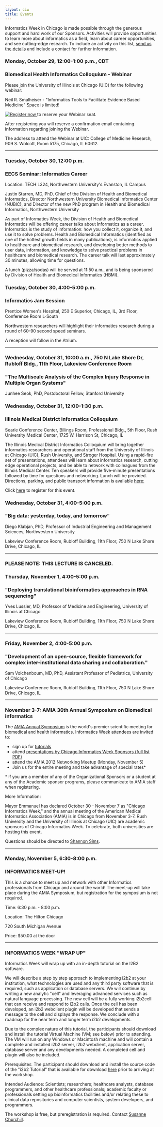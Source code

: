 ```yaml
---
layout: ciw
title: Events
---
```


Informatics Week in Chicago is made possible through the generous support and hard work of our Sponsors.  Activities will provide opportunities to learn more about informatics as a field, learn about career opportunities, and see cutting-edge research.  To include an activity on this list, [send us the details](mailto:informatics-webmaster@nubic.northwestern.edu) and include a contact for further information.


### Monday, October 29, 12:00-1:00 p.m., CDT
### Biomedical Health Informatics Colloquium - Webinar

Please join the University of Illinois at Chicago (UIC) for the following webinar:

Neil R. Smalheiser - "Informatics Tools to Facilitate Evidence Based Medicine"
Space is limited!

[ ![Register now](http://img.gotomeeting.com/g2mimages/webinar/themes/basic/button_registerNow.gif) ](https://www1.gotomeeting.com/register/949781681) to reserve your Webinar seat.


After registering you will reserve a confirmation email containing information regarding joining the Webinar.

The address to attend the Webinar at UIC:  College of Medicine Research, 909 S. Wolcott, Room 5175, Chicago, IL 60612.
_______________________________________________________
### Tuesday, October 30, 12:00 p.m.
### EECS Seminar: Informatics Career

Location: TECH L324, Northwestern University's Evanston, IL Campus


Justin Starren, MD, PhD, Chief of the Division of Health and Biomedical Informatics, Director Northwestern University Biomedical Informatics Center (NUBIC), and Director of the new PhD program in Health and Biomedical Informatics, Northwestern University

As part of Informatics Week, the Division of Health and Biomedical Informatics will be offering career talks about Informatics as a career. Informatics is the study of information: how you collect it, organize it, and use it to solve problems.  Health and Biomedical Informatics (identified as one of the hottest growth fields in many publications), is informatics applied to healthcare and biomedical research, and developing better methods to user data, information, and knowledge to solve practical problems in healthcare and biomedical research.  The career talk will last approximately 30 minutes, allowing time for questions.

A lunch (pizza/sodas) will be served at 11:50 a.m., and is being sponsored by Division of Health and Biomedical Informatics (HBMI).


### Tuesday, October 30, 4:00-5:00 p.m.
### Informatics Jam Session

Prentice Women's Hospital, 250 E Superior, Chicago, IL, 3rd Floor, Conference Room L-South

Northwestern researchers will highlight their informatics research during a round of 60-90 second speed seminars.

A reception will follow in the Atrium.
________________________________________________________

### Wednesday, October 31, 10:00 a.m., 750 N Lake Shore Dr, Rubloff Bldg., 11th Floor, Lakeview Conference Room
### "The Multiscale Analysis of the Complex Injury Response in Multiple Organ Systems"

Junhee Seok, PhD, Postdoctoral Fellow, Stanford University

### Wednesday, October 31, 12:00-1:30 p.m.
### Illinois Medical District Informatics Colloquium

Searle Conference Center, Billings Room, Professional Bldg., 5th Floor, Rush University Medical Center, 1725 W. Harrison St, Chicago, IL

The Illinois Medical District Informatics Colloquium will bring together informatics researchers and operational staff from the University of Illinois at Chicago (UIC), Rush University, and Stroger Hospital.  Using a rapid-fire set of presentations, attendees will learn about informatics research, cutting edge operational projects, and be able to network with colleagues from the Illinois Medical Center.  Ten speakers will provide five-minute presentations followed by time for questions and networking. Lunch will be provided.
Directions, parking, and public transport information is available [here:](http://www.rush.edu/rumc/page-1239655985905.html)

Click [here](https://www.surveymonkey.com/s/IMDInformaticsRSVP) to register for this event.



### Wednesday, October 31, 4:00-5:00 p.m.
### "Big data: yesterday, today, and tomorrow"

Diego Klabjan, PhD, Professor of Industrial Engineering and Management Sciences, Northwestern University

Lakeview Conference Room, Rubloff Building, 11th Floor, 750 N Lake Shore Drive, Chicago, IL
___________________________________________________________
### PLEASE NOTE: THIS LECTURE IS CANCELED.
### Thursday, November 1, 4:00-5:00 p.m.
### "Deploying translational bioinformatics approaches in RNA sequencing"

Yves Lussier, MD, Professor of Medicine and Engineering, University of Illinois at Chicago

Lakeview Conference Room, Rubloff Building, 11th Floor, 750 N Lake Shore Drive, Chicago, IL
____________________________________________________________
### Friday, November 2, 4:00-5:00 p.m.
### "Development of an open-source, flexible framework for complex inter-institutional data sharing and collaboration."

Sam Volchenboum, MD, PhD, Assistant Professor of Pediatrics, University of Chicago

Lakeview Conference Room, Rubloff Building, 11th Floor, 750 N Lake Shore Drive, Chicago, IL
_____________________________________________________________
### November 3-7: AMIA 36th Annual Symposium on Biomedical informatics

The [AMIA Annual Symposium](http://www.amia.org/amia2012) is the world's premier scientific meeting for biomedical and health informatics.  Informatics Week attendees are invited to:

*	sign up for [tutorials](http://www.amia.org/amia2012/tutorials)
* attend [presentations by Chicago Informatics Week Sponsors (full list PDF)](./chicago-talks-2.pdf)
*	attend the AMIA 2012 Networking Meetup (Monday, November 5)
*	Join us for the entire meeting and take advantage of special rates*

\* if you are a member of any of the Organizational Sponsors or a student at any of the Academic sponsor programs, please communicate to AMIA staff when registering.

More Information:

Mayor Emmanuel has declared October 30 - November 7 as "Chicago Informatics Week," and the annual meeting of the American Medical Informatics Association (AMIA) is in Chicago from November 3-7.  Rush University and the University of Illinois at Chicago (UIC) are academic sponsors of Chicago Informatics Week.  To celebrate, both universities are hosting this event.

Questions should be directed to [Shannon Sims](mailto:shannon_sims@rush.edu).
_____________________________________________________________

### Monday, November 5, 6:30-8:00 p.m.
### INFORMATICS MEET-UP!

This is a chance to meet up and network with other Informatics professionals from Chicago and around the world!  The meet-up will take place during the AMIA Symposium, but registration for the symposium is not required.

Time:  6:30 p.m. - 8:00 p.m.

Location:
The Hilton Chicago

720 South Michigan Avenue

Price: $50.00 at the door
_______________________________________________________________

### INFORMATICS WEEK "WRAP UP"

Informatics Week will wrap up with an in-depth tutorial on the I2B2 software.

We will describe a step by step approach to implementing i2b2 at your institution, what technologies are used and any third party software that is required, such as application or database servers. We will continue by writing a new analytic "cell" and leveraging advanced services such as
natural language processing. The new cell will be a fully working i2b2cell that can receive and respond to i2b2 calls. Once the cell has been developed, an i2b2 webclient plugin will be developed that sends a message to the cell and displays the response. We conclude with a roadmap
for the near term and longer term i2b2 developments.

Due to the complex nature of this tutorial, the participants should download and install the tutorial Virtual Machine (VM; see below) prior to attending. The VM will run on any Windows or Macintosh machine and will contain a complete and installed i2b2 server, i2b2 webclient,
application server, database server and any developments needed. A completed cell and plugin will also be included.

Prerequisites: The participant should download and install the source code of the "i2b2 Tutorial" that is available for download [here](https://www.i2b2.org/software/ctsa2012.html) prior to arriving at the workshop.

Intended Audience: Scientists; researchers; healthcare analysts, database programmers, and other healthcare professionals; academic faculty or professionals setting up bioinformatics facilities and/or relating these to clinical data repositories and computer scientists, system developers,
and programmers.

The workshop is free, but preregistration is required.  Contact [Susanne Churchill](mailto:SCHURCHILL@PARTNERS.ORG).


